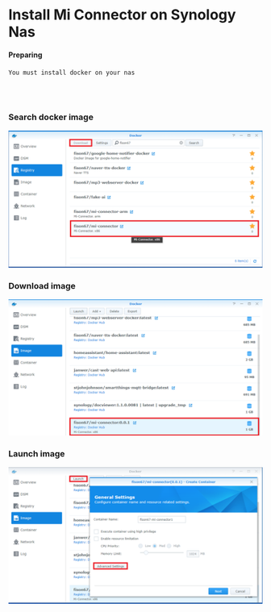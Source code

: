 # Install Mi Connector on Synology Nas


#### Preparing
```
You must install docker on your nas
```
<br/><br/>

### Search docker image
![search](../../../imgs/install/nas/search.png) 

### Download image
![image](../../../imgs/install/nas/image.png) 

### Launch image
![image](../../../imgs/install/nas/image2.png) 
